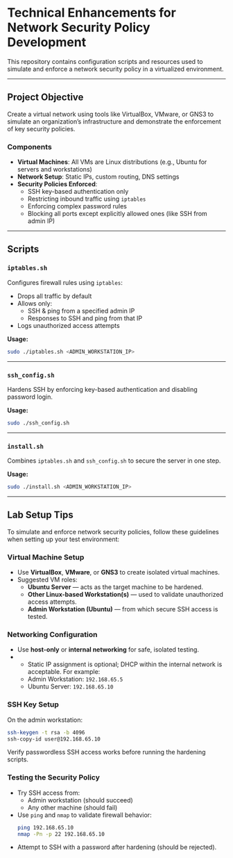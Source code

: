 # Technical Enhancements for Network Security Policy Development

This repository contains configuration scripts and resources used to simulate and enforce a network security policy in a virtualized environment.

---

##  Project Objective

Create a virtual network using tools like VirtualBox, VMware, or GNS3 to simulate an organization’s infrastructure and demonstrate the enforcement of key security policies.

###  Components
- **Virtual Machines**: All VMs are Linux distributions (e.g., Ubuntu for servers and workstations)
- **Network Setup**: Static IPs, custom routing, DNS settings
- **Security Policies Enforced**:
  - SSH key-based authentication only
  - Restricting inbound traffic using `iptables`
  - Enforcing complex password rules
  - Blocking all ports except explicitly allowed ones (like SSH from admin IP)

---

##  Scripts

### `iptables.sh`
Configures firewall rules using `iptables`:
- Drops all traffic by default
- Allows only:
  - SSH & ping from a specified admin IP
  - Responses to SSH and ping from that IP
- Logs unauthorized access attempts

**Usage:**
```bash
sudo ./iptables.sh <ADMIN_WORKSTATION_IP>
```

---

### `ssh_config.sh`
Hardens SSH by enforcing key-based authentication and disabling password login.

**Usage:**
```bash
sudo ./ssh_config.sh
```

---

### `install.sh`
Combines `iptables.sh` and `ssh_config.sh` to secure the server in one step.

**Usage:**
```bash
sudo ./install.sh <ADMIN_WORKSTATION_IP>
```

---

##  Lab Setup Tips

To simulate and enforce network security policies, follow these guidelines when setting up your test environment:

###  Virtual Machine Setup
- Use **VirtualBox**, **VMware**, or **GNS3** to create isolated virtual machines.
- Suggested VM roles:
  - **Ubuntu Server** — acts as the target machine to be hardened.
  - **Other Linux-based Workstation(s)** — used to validate unauthorized access attempts.
  - **Admin Workstation (Ubuntu)** — from which secure SSH access is tested.

###  Networking Configuration
- Use **host-only** or **internal networking** for safe, isolated testing.
- - Static IP assignment is optional; DHCP within the internal network is acceptable. For example:
  - Admin Workstation: `192.168.65.5`
  - Ubuntu Server: `192.168.65.10`

###  SSH Key Setup
On the admin workstation:
```bash
ssh-keygen -t rsa -b 4096
ssh-copy-id user@192.168.65.10
```

Verify passwordless SSH access works before running the hardening scripts.

###  Testing the Security Policy
- Try SSH access from:
  - Admin workstation (should succeed)
  - Any other machine (should fail)
- Use `ping` and `nmap` to validate firewall behavior:
  ```bash
  ping 192.168.65.10
  nmap -Pn -p 22 192.168.65.10
  ```
- Attempt to SSH with a password after hardening (should be rejected).


